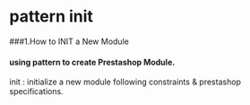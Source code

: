 # pattern init
###1.How to INIT a New Module
#### using pattern to create Prestashop Module.

init : initialize a new module following constraints & prestashop specifications.




